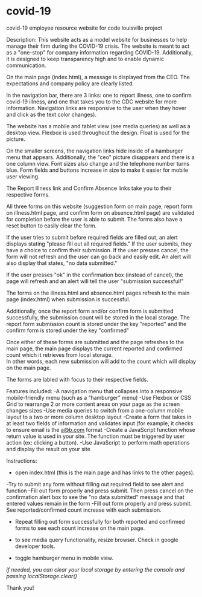 # covid-19
covid-19 employee resource website for code louisville project


Description: 
This website acts as a model website for businesses to help manage their firm during the COVID-19 crisis. The website is meant to act as a "one-stop" for 
company information regarding COVID-19.  Additionally, it is designed to keep transparency high and to enable dynamic communication.

On the main page (index.html), a message is displayed from the CEO.  The expectations and company policy are clearly listed.

In the navigation bar, there are 3 links: one to report illness, one to confirm covid-19 illness, and one that takes you to the CDC website for more information. 
Navigation links are responsive to the user when they hover and click as the text color changes).


The website has a mobile and tablet view (see media queries) as well as a desktop view. Flexbox is used throughout the design. Float is used for the picture.

On the smaller screens, the navigation links hide inside of a hamburger menu that appears. Additionally, the "ceo" picture disappears and there is a one column view. Font sizes also change
and the telephone number turns blue. Form fields and buttons increase in size to make it easier for mobile user viewing. 

The Report Illness link and Confirm Absence links take you to their respective forms. 

All three forms on this website (suggestion form on main page, report form on illness.html page, and confirm form on absence.html page) are validated for completion 
before the user is able to submit.  The forms also have a reset button to easily clear the form.

If the user tries to submit before required fields are filled out, an alert displays stating "please fill out all required fields."
If the user submits, they have a choice to confirm their submission. If the user presses cancel, the form will not refresh and the user can go back and easily edit. 
An alert will also display that states, "no data submitted."

If the user presses "ok" in the confirmation box (instead of cancel), the page will refresh and an alert will tell the user "submission successful!"

The forms on the illness.html and absence.html pages refresh to the main page (index.html) when submission is successful.  

Additionally, once the report form and/or confirm form is submitted successfully, the submission count will be stored in the local storage. 
The report form submission count is stored under the key "reported" and the confirm form is stored under the key "confirmed"

Once either of these forms are submitted and the page refreshes to the main page, the main page displays the current reported and confirmed count which it retrieves from local storage.  
In other words, each new submission will add to the count which will display on the main page. 

The forms are labled with focus to their respective fields.




Features included:
-A navigation menu that collapses into a responsive mobile-friendly menu (such as a “hamburger” menu) 
-Use Flexbox or CSS Grid to rearrange 2 or more content areas on your page as the screen changes sizes
-Use media queries to switch from a one-column mobile layout to a two or more column desktop layout 
-Create a form that takes in at least two fields of information and validates input (for example, it checks to ensure email is the a@b.com format
-Create a JavaScript function whose return value is used in your site. The function must be triggered by user action (ex: clicking a button).
-Use JavaScript to perform math operations and display the result on your site

Instructions:

- open index.html (this is the main page and has links to the other pages). 


-Try to submit any form without filling out required field to see alert and function
-Fill out form properly and press submit. Then press cancel on the confirmation alert box to see the "no data submitted" message and that entered values remain in the form
-Fill out form properly and press submit.  See reported/confirmed count increase with each submission.  
- Repeat filling out form successfully for both reported and confirmed forms to see each count increase on the main page. 

- to see media query functionality, resize browser. Check in google developer tools.
- toggle hamburger menu in mobile view.

*if needed, you can clear your local storage by entering the console and passing localStorage.clear()*

Thank you!






 
 
